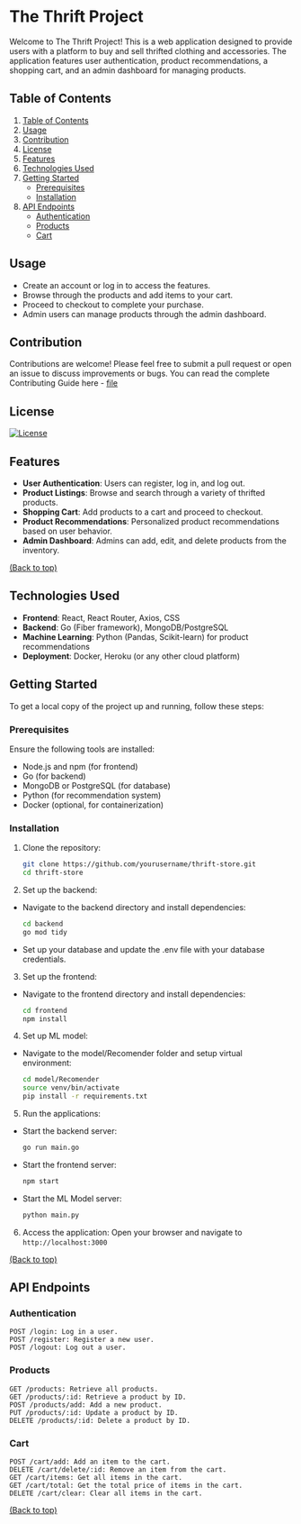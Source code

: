 # The Thrift Project

Welcome to The Thrift Project! This is a web application designed to provide users with a platform to buy and sell thrifted clothing and accessories. The application features user authentication, product recommendations, a shopping cart, and an admin dashboard for managing products.

## Table of Contents

1. [Table of Contents](#table-of-contents)
2. [Usage](#usage)  
3. [Contribution](#contribution)  
4. [License](#license)  
5. [Features](#features)  
6. [Technologies Used](#technologies-used)  
7. [Getting Started](#getting-started)  
    - [Prerequisites](#prerequisites)  
    - [Installation](#installation)  
8. [API Endpoints](#api-endpoints)  
    - [Authentication](#authentication)  
    - [Products](#products)  
    - [Cart](#cart)  

## Usage

- Create an account or log in to access the features.
- Browse through the products and add items to your cart.
- Proceed to checkout to complete your purchase.
- Admin users can manage products through the admin dashboard.

## Contribution
Contributions are welcome! Please feel free to submit a pull request or open an issue to discuss improvements or bugs.
You can read the complete Contributing Guide here - [file](.github/CONTRIBUTING.md)

## License
 [![License](https://img.shields.io/badge/License-BSD_3--Clause-blue.svg)](LICENSE)


## Features

- **User Authentication**: Users can register, log in, and log out.  
- **Product Listings**: Browse and search through a variety of thrifted products.  
- **Shopping Cart**: Add products to a cart and proceed to checkout.  
- **Product Recommendations**: Personalized product recommendations based on user behavior.  
- **Admin Dashboard**: Admins can add, edit, and delete products from the inventory.  

[(Back to top)](#table-of-contents)

## Technologies Used

- **Frontend**: React, React Router, Axios, CSS  
- **Backend**: Go (Fiber framework), MongoDB/PostgreSQL  
- **Machine Learning**: Python (Pandas, Scikit-learn) for product recommendations  
- **Deployment**: Docker, Heroku (or any other cloud platform)  


## Getting Started

To get a local copy of the project up and running, follow these steps:

### Prerequisites

Ensure the following tools are installed:  
- Node.js and npm (for frontend)  
- Go (for backend)  
- MongoDB or PostgreSQL (for database)  
- Python (for recommendation system)  
- Docker (optional, for containerization)  

### Installation

1. Clone the repository:

   ```bash
   git clone https://github.com/yourusername/thrift-store.git
   cd thrift-store
   ```

2. Set up the backend:

- Navigate to the backend directory and install dependencies:

  ``` bash
  cd backend
  go mod tidy
  ```
  
-  Set up your database and update the .env file with your database credentials.

3. Set up the frontend:

- Navigate to the frontend directory and install dependencies:

  ``` bash
  cd frontend
  npm install
  ```

4. Set up ML model:

- Navigate to the model/Recomender folder and setup virtual environment:

  ``` bash
  cd model/Recomender
  source venv/bin/activate
  pip install -r requirements.txt
  ```

5. Run the applications:

- Start the backend server:

  ``` bash
  go run main.go

  ```
- Start the frontend server:

  ``` bash
  npm start

  ```
- Start the ML Model server:

  ``` bash
  python main.py

  ```
6. Access the application:
Open your browser and navigate to `http://localhost:3000`

[(Back to top)](#table-of-contents)

## API Endpoints

### Authentication

    POST /login: Log in a user.
    POST /register: Register a new user.
    POST /logout: Log out a user.

### Products

    GET /products: Retrieve all products.
    GET /products/:id: Retrieve a product by ID.
    POST /products/add: Add a new product.
    PUT /products/:id: Update a product by ID.
    DELETE /products/:id: Delete a product by ID.

### Cart

    POST /cart/add: Add an item to the cart.
    DELETE /cart/delete/:id: Remove an item from the cart.
    GET /cart/items: Get all items in the cart.
    GET /cart/total: Get the total price of items in the cart.
    DELETE /cart/clear: Clear all items in the cart.
[(Back to top)](#table-of-contents)
